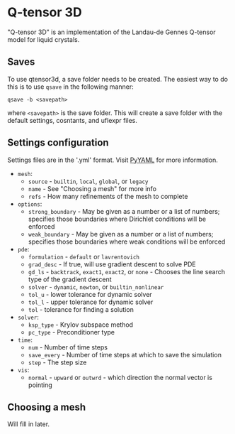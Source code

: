 # Q-tensor 3D

"Q-tensor 3D" is an implementation of the Landau-de Gennes Q-tensor model for liquid crystals.

## Saves

To use qtensor3d, a save folder needs to be created. The easiest way to do this is to use `qsave` in the following manner:
```
qsave -b <savepath>
```
where `<savepath>` is the save folder. This will create a save folder with the default settings, cosntants, and uflexpr files.

## Settings configuration

Settings files are in the '.yml' format. Visit [PyYAML](https://pyyaml.org/wiki/PyYAMLDocumentation) for more information.

- `mesh`:
  - `source` - `builtin`, `local`, `global`, or `legacy`
  - `name` - See "Choosing a mesh" for more info
  - `refs` - How many refinements of the mesh to complete
- `options`:
  - `strong_boundary` - May be given as a number or a list of numbers; specifies those boundaries where Dirichlet conditions will be enforced
  - `weak_boundary` - May be given as a number or a list of numbers; specifies those boundaries where weak conditions will be enforced
- `pde`:
  - `formulation` - `default` or `lavrentovich`
  - `grad_desc` - If true, will use gradient descent to solve PDE
  - `gd_ls` - `backtrack`, `exact1`, `exact2`, or `none` - Chooses the line search type of the gradient descent
  - `solver` - `dynamic`, `newton`, or `builtin_nonlinear`
  - `tol_u` - lower tolerance for dynamic solver
  - `tol_l` - upper tolerance for dynamic solver
  - `tol` - tolerance for finding a solution
- `solver`:
  - `ksp_type` - Krylov subspace method
  - `pc_type` - Preconditioner type
- `time`:
  - `num` - Number of time steps
  - `save_every` - Number of time steps at which to save the simulation
  - `step` - The step size
- `vis`:
  - `normal` - `upward` or `outwrd` - which direction the normal vector is pointing

## Choosing a mesh

Will fill in later.
